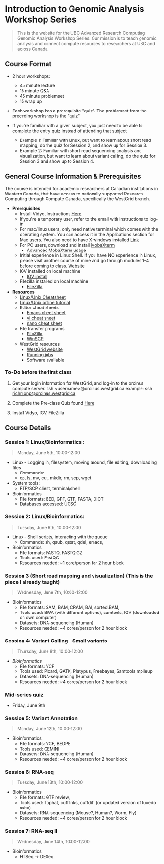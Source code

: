 # Introduction to Genomic Analysis Workshop Series
> This is the website for the UBC Advanced Research Computing Genomic Analysis Workshop Series.  Our mission is to teach genomic analysis and connect compute resources to researchers at UBC and across Canada. 

## Course Format
+ 2 hour workshops:
  + 45 minute lecture
  + 15 minute Q&A
  + 45 minute problemset
  + 15 wrap up

+ Each workshop has a prerequisite "quiz".  The problemset from the preceding workshop is the "quiz"

+ If you're familiar with a given subject, you just need to be able to complete the entry quiz instead of attending that subject
  + Example 1: Familiar with Linux, but want to learn about short read mapping, do the quiz for Session 2, and show up for Session 3. 
  + Example 2: Familiar with short read sequencing analysis and visualization, but want to learn about variant calling, do the quiz for Session 3 and show up to Session 4.
  
  


## General Course Information & Prerequisites
The course is intended for academic researchers at Canadian institutions in Western Canada, that have access to nationally supported Research Computing through Compute Canada, specifically the WestGrid branch.  
+ **Prerequisites**
  + Install Vidyo, Instructions [Here](https://github.com/Phillip-a-richmond/ARC-Bioinformatics-Training/blob/master/Vidyo_instructions.md)
  + If you're a temporary user, refer to the email with instructions to log-in
  + For mac/linux users, only need native terminal which comes with the operating system.  You can access it in the Applications section for Mac users.  You also need to have X windows installed [Link](https://www.xquartz.org/)
  + For PC users, download and install [MobaXterm](http://mobaxterm.mobatek.net/) 
    + [Advanced MobaXterm usage](https://www.youtube.com/watch?v=Gkl8LD1rwlU) 
  + Initial experience in Linux Shell.  If you have NO experience in Linux, please visit another course of mine and go through modules 1-4 before coming to class. [Website](http://phillip-a-richmond.github.io/Bioinformatics-Introductory-Analysis-Course/)
  + IGV installed on local machine 
    + [IGV install](https://www.broadinstitute.org/software/igv/log-in) 
  + Filezilla installed on local machine
    + [FileZilla](https://filezilla-project.org/)
+ **Resources**
    + [Linux/Unix Cheatsheet](https://github.com/Phillip-a-richmond/ARC-Bioinformatics-Training/blob/master/UnixCheatSheet.pdf) 
    + [Linux/Unix online tutorial](http://www.ee.surrey.ac.uk/Teaching/Unix/) 
    + Editor cheat sheets 
      + [Emacs cheet sheet](http://www.rgrjr.com/emacs/emacs_cheat.html) 
      + [vi cheat sheet](http://www.lagmonster.org/docs/vi.html) 
      + [nano cheat sheet](http://www.codexpedia.com/text-editor/nano-text-editor-command-cheatsheet/) 
    + File transfer programs  
      + [FileZilla](https://filezilla-project.org/)
      + [WinSCP](https://winscp.net/eng/download.php) 
    + WestGrid resources 
      + [WestGrid website](https://www.westgrid.ca/) 
      + [Running jobs](https://www.westgrid.ca/support/running_jobs) 
      + [Software available](https://www.westgrid.ca/support/software/) 
      

### To-Do before the first class
1. Get your login information for WestGrid, and log-in to the orcinus compute server.
ssh \<username\>@orcinus.westgrid.ca
example:
ssh richmonp@orcinus.westgrid.ca

2. Complete the Pre-class Quiz found [Here](https://github.com/Phillip-a-richmond/ARC-Bioinformatics-Training/blob/master/Pre-Course-Quiz.md)

3. Install Vidyo, IGV, FileZilla

## Course Details
### Session 1: Linux/Bioinformatics :
> Monday, June 5th, 10:00-12:00

+ Linux - Logging in, filesystem, moving around, file editing, downloading files
  + Commands:
  + cp, ls, mv, cut, mkdir, rm, scp, wget
+ System tools: 
  + FTP/SCP client, terminal/shell
+ Bioinformatics  
  + File formats: BED, GFF, GTF, FASTA, DICT
  + Databases accessed: UCSC
  
### Session 2: Linux/Bioinformatics:
> Tuesday, June 6th, 10:00-12:00

+ Linux - Shell scripts, interacting with the queue
  + Commands: sh, qsub, qstat, qdel, emacs, 
+ Bioinformatics  
  + File formats: FASTQ, FASTQ.GZ 
  + Tools used: FastQC 
  + Resources needed: ~1 core/person for 2 hour block  

### Session 3 (Short read mapping and visualization) (This is the piece I already taught)
> Wednesday, June 7th, 10:00-12:00

+ Bioinformatics  
  + File formats: SAM, BAM, CRAM, BAI, sorted.BAM,
  + Tools used: BWA (with different options), samtools, IGV (downloaded on own computer)
  + Datasets: DNA-sequencing (Human)
  + Resources needed: ~4 cores/person for 2 hour block


### Session 4: Variant Calling - Small variants
> Thursday, June 8th, 10:00-12:00

+ *Bioinformatics*  
  + File formats: VCF
  + Tools used: Picard, GATK, Platypus, Freebayes, Samtools mpileup
  + Datasets: DNA-sequencing (Human)
  + Resources needed: ~4 cores/person for 2 hour block  


### Mid-series quiz
+ Friday, June 9th


### Session 5: Variant Annotation
> Monday, June 12th, 10:00-12:00    
+ Bioinformatics
  + File formats: VCF, BEDPE
  + Tools used: GEMINI
  + Datasets: DNA-sequencing (Human)
  + Resources needed: ~4 cores/person for 2 hour block  

### Session 6: RNA-seq
> Tuesday, June 13th, 10:00-12:00
+ Bioinformatics
  + File formats: GTF review, 
  + Tools used: Tophat, cufflinks, cuffdiff (or updated version of tuxedo suite)
  + Datasets: RNA-sequencing (Mouse?, Human?, Worm, Fly)
  + Resources needed: ~4 cores/person for 2 hour block  

### Session 7: RNA-seq II
> Wednesday, June 14th, 10:00-12:00
+ Bioinformatics
  + HTSeq → DESeq  





